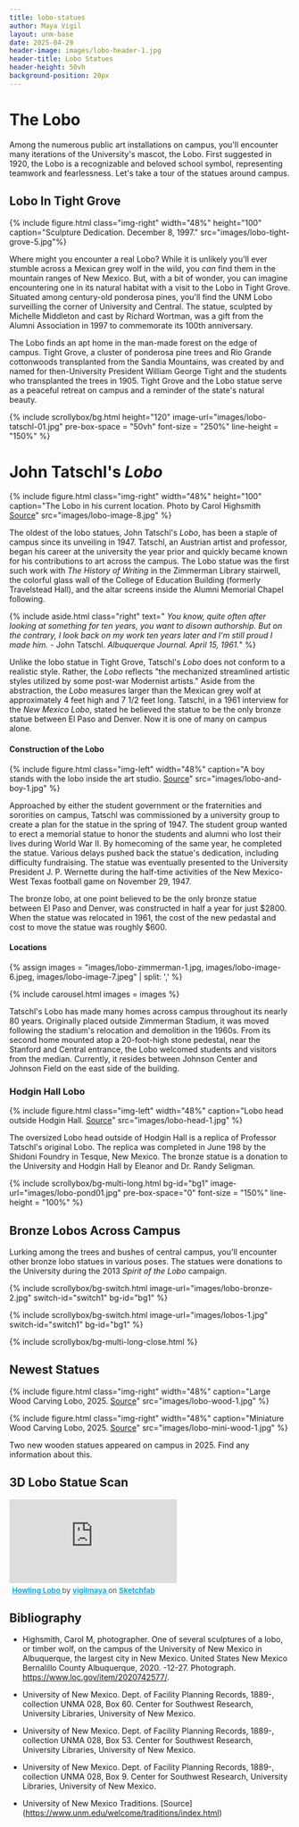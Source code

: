 ```yaml
---
title: lobo-statues
author: Maya Vigil
layout: unm-base
date: 2025-04-29
header-image: images/lobo-header-1.jpg
header-title: Lobo Statues
header-height: 50vh
background-position: 20px
---
```



# The Lobo

Among the numerous public art installations on campus, you'll encounter many iterations of the University's mascot, the Lobo. First suggested in 1920, the Lobo is a recognizable and beloved school symbol, representing teamwork and fearlessness. Let's take a tour of the statues around campus.

## Lobo In Tight Grove

{% include figure.html class="img-right" width="48%" height="100" caption="Sculpture Dedication. December 8, 1997." src="images/lobo-tight-grove-5.jpg"%} 

Where might you encounter a real Lobo? While it is unlikely you'll ever stumble across a Mexican grey wolf in the wild, you _can_ find them in the mountain ranges of New Mexico. But, with a bit of wonder, you can imagine encountering one in its natural habitat with a visit to the Lobo in Tight Grove. Situated among century-old ponderosa pines, you'll find the UNM Lobo surveilling the corner of University and Central. The statue, sculpted by Michelle Middleton and cast by Richard Wortman, was a gift from the Alumni Association in 1997 to commemorate its 100th anniversary. 

The Lobo finds an apt home in the man-made forest on the edge of campus. Tight Grove, a cluster of ponderosa pine trees and Rio Grande cottonwoods transplanted from the Sandia Mountains, was created by and named for then-University President William George Tight and the students who transplanted the trees in 1905. Tight Grove and the Lobo statue serve as a peaceful retreat on campus and a reminder of the state's natural beauty. 
 
{% include scrollybox/bg.html
  height="120"
  image-url="images/lobo-tatschl-01.jpg"
  pre-box-space = "50vh"
  font-size = "250%"
  line-height = "150%"
%}


# John Tatschl's _Lobo_ 

{% include figure.html class="img-right" width="48%" height="100" caption="The Lobo in his current location. Photo by Carol Highsmith [Source](https://www.loc.gov/resource/highsm.65937/)" src="images/lobo-image-8.jpg" %}  

The oldest of the lobo statues, John Tatschl's _Lobo_, has been a staple of campus since its unveiling in 1947. Tatschl, an Austrian artist and professor, began his career at the university the year prior and quickly became known for his contributions to art across the campus. The Lobo statue was the first such work with _The History of Writing_ in the Zimmerman Library stairwell, the colorful glass wall of the College of Education Building (formerly Travelstead Hall), and the altar screens inside the Alumni Memorial Chapel following. 

{% include aside.html class="right" text="
_You know, quite often after looking at something for ten years, you want to disown authorship. But on the contrary, I look back on my work ten years later and I'm still proud I made him._ - John Tatschl. _Albuquerque Journal. April 15, 1961._" %}

Unlike the lobo statue in Tight Grove, Tatschl's _Lobo_ does not conform to a realistic style. Rather, the _Lobo_ reflects "the mechanized streamlined artistic styles utilized by some post-war Modernist artists." Aside from the abstraction, the _Lobo_ measures larger than the Mexican grey wolf at approximately 4 feet high and 7 1/2 feet long. Tatschl, in a 1961 interview for the _New Mexico Lobo_, stated he believed the statue to be the only bronze statue between El Paso and Denver. Now it is one of many on campus alone. 

#### Construction of the Lobo

{% include figure.html class="img-left" width="48%" caption="A boy stands with the lobo inside the art studio. [Source](https://econtent.unm.edu/digital/collection/ULPhotoImag/id/3474/rec/3)" src="images/lobo-and-boy-1.jpg" %}

Approached by either the student government or the fraternities and sororities on campus, Tatschl was commissioned by a university group to create a plan for the statue in the spring of 1947. The student group wanted to erect a memorial statue to honor the students and alumni who lost their lives during World War II. By homecoming of the same year, he completed the statue. Various delays pushed back the statue's dedication, including difficulty fundraising. The statue was eventually presented to the University President J. P. Wernette during the half-time activities of the New Mexico-West Texas football game on November 29, 1947.

The bronze lobo, at one point believed to be the only bronze statue between El Paso and Denver, was constructed in half a year for just $2800. When the statue was relocated in 1961, the cost of the new pedastal and cost to move the statue was roughly $600. 

#### Locations

{% assign images = 
"images/lobo-zimmerman-1.jpg,
images/lobo-image-6.jpeg,
images/lobo-image-7.jpeg" | split: ','
%}

{% include carousel.html
images = images 
%}

Tatschl's Lobo has made many homes across campus throughout its nearly 80 years. Originally placed outside Zimmerman Stadium, it was moved following the stadium's relocation and demolition in the 1960s. From its second home mounted atop a 20-foot-high stone pedestal, near the Stanford and Central entrance, the Lobo welcomed students and visitors from the median. Currently, it resides between Johnson Center and Johnson Field on the east side of the building. 

### Hodgin Hall Lobo

{% include figure.html class="img-left" width="48%" caption="Lobo head outside Hodgin Hall. [Source](https://econtent.unm.edu/digital/collection/ULPhotoImag/id/3474/rec/3)" src="images/lobo-head-1.jpg" %}

The oversized Lobo head outside of Hodgin Hall is a replica of Professor Tatschl's original Lobo. The replica was completed in June 198 by the Shidoni Foundry in Tesque, New Mexico. The bronze statue is a donation to the University and Hodgin Hall by Eleanor and Dr. Randy Seligman. 

<!-- this is an unclosed div that needs to be closed with bg-multi-long-close-->
{% include scrollybox/bg-multi-long.html
  bg-id="bg1"
  image-url="images/lobo-pond01.jpg"
  pre-box-space="0"
  font-size = "150%"
  line-height = "100%"
%}

## Bronze Lobos Across Campus
Lurking among the trees and bushes of central campus, you'll encounter other bronze lobo statues in various poses. The statues were donations to the University during the 2013 _Spirit of the Lobo_ campaign. 

{% include scrollybox/bg-switch.html
  image-url="images/lobo-bronze-2.jpg"
  switch-id="switch1"
  bg-id="bg1"
%}

{% include scrollybox/bg-switch.html
  image-url="images/lobos-1.jpg"
  switch-id="switch1"
  bg-id="bg1"
%}

{% include scrollybox/bg-multi-long-close.html %}


## Newest Statues 

{% include figure.html class="img-right" width="48%" caption="Large Wood Carving Lobo, 2025. [Source](https://econtent.unm.edu/digital/collection/ULPhotoImag/id/3474/rec/3)" src="images/lobo-wood-1.jpg" %}

{% include figure.html class="img-right" width="48%" caption="Miniature Wood Carving Lobo, 2025. [Source](https://econtent.unm.edu/digital/collection/ULPhotoImag/id/3474/rec/3)" src="images/lobo-mini-wood-1.jpg" %}

Two new wooden statues appeared on campus in 2025. Find any information about this.

## 3D Lobo Statue Scan 
<div class="sketchfab-embed-wrapper"> <iframe title="Howling Lobo" frameborder="0" allowfullscreen mozallowfullscreen="true" webkitallowfullscreen="true" allow="autoplay; fullscreen; xr-spatial-tracking" xr-spatial-tracking execution-while-out-of-viewport execution-while-not-rendered web-share src="https://sketchfab.com/models/c7d2cc4c74c64067aac7000e5b4ef069/embed"> </iframe> <p style="font-size: 13px; font-weight: normal; margin: 5px; color: #4A4A4A;"> <a href="https://sketchfab.com/3d-models/howling-lobo-c7d2cc4c74c64067aac7000e5b4ef069?utm_medium=embed&utm_campaign=share-popup&utm_content=c7d2cc4c74c64067aac7000e5b4ef069" target="_blank" rel="nofollow" style="font-weight: bold; color: #1CAAD9;"> Howling Lobo </a> by <a href="https://sketchfab.com/vigilmaya?utm_medium=embed&utm_campaign=share-popup&utm_content=c7d2cc4c74c64067aac7000e5b4ef069" target="_blank" rel="nofollow" style="font-weight: bold; color: #1CAAD9;"> vigilmaya </a> on <a href="https://sketchfab.com?utm_medium=embed&utm_campaign=share-popup&utm_content=c7d2cc4c74c64067aac7000e5b4ef069" target="_blank" rel="nofollow" style="font-weight: bold; color: #1CAAD9;">Sketchfab</a></p></div>

## Bibliography

- Highsmith, Carol M, photographer. One of several sculptures of a lobo, or timber wolf, on the campus of the University of New Mexico in Albuquerque, the largest city in New Mexico. United States New Mexico Bernalillo County Albuquerque, 2020. -12-27. Photograph. https://www.loc.gov/item/2020742577/.

- University of New Mexico. Dept. of Facility Planning Records, 1889-, collection UNMA 028, Box  60. Center for Southwest Research, University Libraries, University of New Mexico.

- University of New Mexico. Dept. of Facility Planning Records, 1889-, collection UNMA 028, Box  53. Center for Southwest Research, University Libraries, University of New Mexico.

- University of New Mexico. Dept. of Facility Planning Records, 1889-, collection UNMA 028, Box  9. Center for Southwest Research, University Libraries, University of New Mexico.

- University of New Mexico Traditions. [Source] (https://www.unm.edu/welcome/traditions/index.html)
